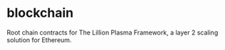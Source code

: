 # blockchain
Root chain contracts for The Lillion Plasma Framework, a layer 2 scaling solution for Ethereum.
